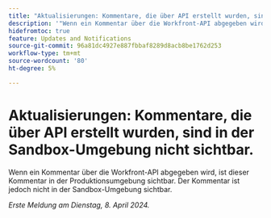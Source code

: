 ```yaml
---
title: "Aktualisierungen: Kommentare, die über API erstellt wurden, sind in der Sandbox-Umgebung nicht sichtbar."
description: '"Wenn ein Kommentar über die Workfront-API abgegeben wird, ist dieser Kommentar in der Produktionsumgebung sichtbar. Der Kommentar ist jedoch nicht in der Sandbox-Umgebung sichtbar.         „'
hidefromtoc: true
feature: Updates and Notifications
source-git-commit: 96a81dc4927e887fbbaf8289d8acb8be1762d253
workflow-type: tm+mt
source-wordcount: '80'
ht-degree: 5%

---
```



# Aktualisierungen: Kommentare, die über API erstellt wurden, sind in der Sandbox-Umgebung nicht sichtbar.

Wenn ein Kommentar über die Workfront-API abgegeben wird, ist dieser Kommentar in der Produktionsumgebung sichtbar. Der Kommentar ist jedoch nicht in der Sandbox-Umgebung sichtbar.

_Erste Meldung am Dienstag, 8. April 2024._


